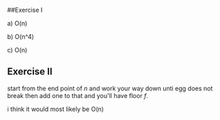 ##Exercise I

a) O(n)

b) O(n^4)

c) O(n)

## Exercise II

start from the end point of _n_ and work your way down unti egg does not break then add one to that and you'll have floor _f_.

i think it would most likely be O(n)